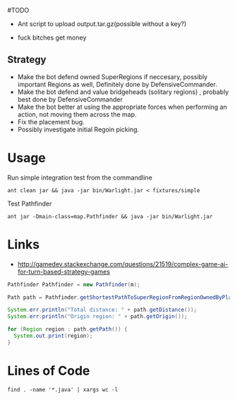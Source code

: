 #TODO

- Ant script to upload output.tar.gz(possible without a key?)

- fuck bitches get money


## Strategy
 - Make the bot defend owned SuperRegions if neccesary, possibly important Regions as well, Definitely done by DefensiveCommander.
 - Make the bot defend and value bridgeheads (solitary regions) , probably best done by DefensiveCommander
 - Make the bot better at using the appropriate forces when performing an action, not moving them across the map.
 - Fix the placement bug.
 - Possibly investigate initial Regoin picking.

# Usage

Run simple integration test from the commandline

    ant clean jar && java -jar bin/Warlight.jar < fixtures/simple

Test Pathfinder

    ant jar -Dmain-class=map.Pathfinder && java -jar bin/Warlight.jar

# Links

- http://gamedev.stackexchange.com/questions/21519/complex-game-ai-for-turn-based-strategy-games

``` java
Pathfinder Pathfinder = new Pathfinder(m);

Path path = Pathfinder.getShortestPathToSuperRegionFromRegionOwnedByPlayer(superRegion, "player1");

System.err.println("Total distance: " + path.getDistance());
System.err.println("Origin region: " + path.getOrigin());

for (Region region : path.getPath()) {
  System.out.print(region);
}
```

# Lines of Code

    find . -name '*.java' | xargs wc -l
